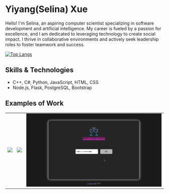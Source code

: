 # Yiyang(Selina) Xue

Hello! I'm Selina, an aspiring computer scientist specializing in software development and artificial intelligence. My career is fueled by a passion for excellence, and I am dedicated to leveraging technology to create social impact. I thrive in collaborative environments and actively seek leadership roles to foster teamwork and success.

[![Top Langs](https://github-readme-stats.vercel.app/api/top-langs/?username=selinaXyy&layout=donut)](https://github.com/selinaXyy/github-readme-stats)

## Skills & Technologies
* C++, C#, Python, JavaScript, HTML, CSS
* Node.js, Flask, PostgreSQL, Bootstrap

## Examples of Work
<table>
  <tr>
    <td><img src="https://github.com/selinaXyy/selinaXyy/blob/main/tgp.gif" width="100%"></td>
    <td><img src="https://github.com/selinaXyy/selinaXyy/blob/main/pomodoro-pulse.gif" width="100%"></td>
    <td><img src="https://github.com/selinaXyy/selinaXyy/blob/main/cocktail.gif" width="100%"></td>
  </tr>
</table>

